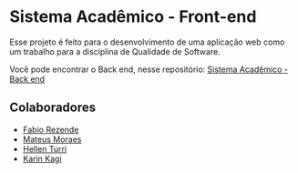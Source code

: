 # Sistema Acadêmico - Front-end

Esse projeto é feito para o desenvolvimento de uma aplicação web como um trabalho para a disciplina de Qualidade de Software.

Você pode encontrar o Back end, nesse repositório: [Sistema Acadêmico - Back end](https://)

## Colaboradores

- [Fabio Rezende](https://github.com/Rezende-Fabio)
- [Mateus Moraes](https://github.com/Mateus11Toledo)
- [Hellen Turri](https://github.com/hellenTurri)
- [Karin Kagi](https://github.com/karinkagi)
